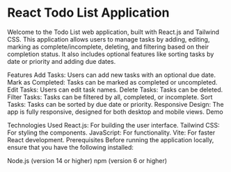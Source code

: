 # React Todo List Application
Welcome to the Todo List web application, built with React.js and Tailwind CSS. This application allows users to manage tasks by adding, editing, marking as complete/incomplete, deleting, and filtering based on their completion status. It also includes optional features like sorting tasks by date or priority and adding due dates.

Features
Add Tasks: Users can add new tasks with an optional due date.
Mark as Completed: Tasks can be marked as completed or uncompleted.
Edit Tasks: Users can edit task names.
Delete Tasks: Tasks can be deleted.
Filter Tasks: Tasks can be filtered by all, completed, or incomplete.
Sort Tasks: Tasks can be sorted by due date or priority.
Responsive Design: The app is fully responsive, designed for both desktop and mobile views.
Demo

Technologies Used
React.js: For building the user interface.
Tailwind CSS: For styling the components.
JavaScript: For functionality.
Vite: For faster React development.
Prerequisites
Before running the application locally, ensure that you have the following installed:

Node.js (version 14 or higher)
npm (version 6 or higher)
